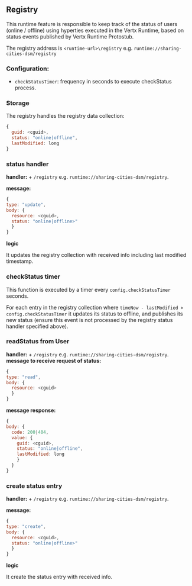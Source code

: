 ## Registry

This runtime feature is responsible to keep track of the status of users (online / offline) using hyperties executed in the Vertx Runtime, based on status events published by Vertx Runtime Protostub.

The registry address is `<runtime-url>\registry` e.g. `runtime://sharing-cities-dsm/registry`

### Configuration:

* `checkStatusTimer`: frequency in seconds to execute checkStatus process.

### Storage

The registry handles the registry data collection:

```javascript
{
  guid: <cguid>,
  status: "online|offline", 
  lastModified: long
}
```


### status handler


**handler:** <runtime-address> + `/registry` e.g. `runtime://sharing-cities-dsm/registry`.

**message:**

```javascript
{
type: "update",
body: {
  resource: <cguid>,
  status: "online|offline>"
  }
}
```

**logic**

It updates the registry collection with received info including last modified timestamp.

### checkStatus timer

This function is executed by a timer every `config.checkStatusTimer` seconds.

For each entry in the registry collection where `timeNow - lastModified > config.checkStatusTimer` it updates its status to offline, and publishes its new status (ensure this event is not processed by the registry status handler specified above).

### readStatus from User

**handler:** <runtime-address >+ `/registry` e.g. `runtime://sharing-cities-dsm/registry`.
**message to receive request of status:**

```javascript
{
type: "read",
body: {
  resource: <cguid>
  }
}
```

**message response:**

```javascript
{
body: {
  code: 200|404,
  value: {
    guid: <cguid>,
    status: "online|offline", 
    lastModified: long
    }
  }
}
```
### create status entry


**handler:** <runtime-address> + `/registry` e.g. `runtime://sharing-cities-dsm/registry`.

**message:**

```javascript
{
type: "create",
body: {
  resource: <cguid>,
  status: "online|offline>"
  }
}
```

**logic**

It create the status entry with received info.

